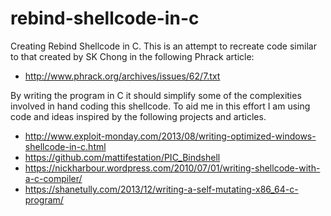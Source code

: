 # rebind-shellcode-in-c
Creating Rebind Shellcode in C. This is an attempt to recreate code similar to that created by SK Chong in the following Phrack article:
- http://www.phrack.org/archives/issues/62/7.txt

By writing the program in C it should simplify some of the complexities involved in hand coding this shellcode. To aid me in this effort I am using code and ideas inspired by the following projects and articles.
- http://www.exploit-monday.com/2013/08/writing-optimized-windows-shellcode-in-c.html
- https://github.com/mattifestation/PIC_Bindshell
- https://nickharbour.wordpress.com/2010/07/01/writing-shellcode-with-a-c-compiler/
- https://shanetully.com/2013/12/writing-a-self-mutating-x86_64-c-program/
